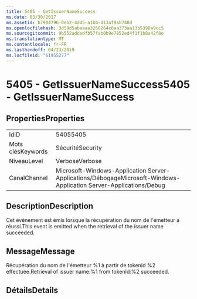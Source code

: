 ```yaml
---
title: 5405 - GetIssuerNameSuccess
ms.date: 03/30/2017
ms.assetid: b7904796-0eb2-4d45-a1bb-d13af9ab740d
ms.openlocfilehash: 3d59d5abaaaa3266264c8aa373aa13b5390a9cc5
ms.sourcegitcommit: 9b552addadfb57fab0b9e7852ed4f1f1b8a42f8e
ms.translationtype: MT
ms.contentlocale: fr-FR
ms.lasthandoff: 04/23/2019
ms.locfileid: "61955277"
---
```

# <a name="5405---getissuernamesuccess"></a><span data-ttu-id="dfce4-102">5405 - GetIssuerNameSuccess</span><span class="sxs-lookup"><span data-stu-id="dfce4-102">5405 - GetIssuerNameSuccess</span></span>
## <a name="properties"></a><span data-ttu-id="dfce4-103">Properties</span><span class="sxs-lookup"><span data-stu-id="dfce4-103">Properties</span></span>  
  
|||  
|-|-|  
|<span data-ttu-id="dfce4-104">Id</span><span class="sxs-lookup"><span data-stu-id="dfce4-104">ID</span></span>|<span data-ttu-id="dfce4-105">5405</span><span class="sxs-lookup"><span data-stu-id="dfce4-105">5405</span></span>|  
|<span data-ttu-id="dfce4-106">Mots clés</span><span class="sxs-lookup"><span data-stu-id="dfce4-106">Keywords</span></span>|<span data-ttu-id="dfce4-107">Sécurité</span><span class="sxs-lookup"><span data-stu-id="dfce4-107">Security</span></span>|  
|<span data-ttu-id="dfce4-108">Niveau</span><span class="sxs-lookup"><span data-stu-id="dfce4-108">Level</span></span>|<span data-ttu-id="dfce4-109">Verbose</span><span class="sxs-lookup"><span data-stu-id="dfce4-109">Verbose</span></span>|  
|<span data-ttu-id="dfce4-110">Canal</span><span class="sxs-lookup"><span data-stu-id="dfce4-110">Channel</span></span>|<span data-ttu-id="dfce4-111">Microsoft-Windows-Application Server-Applications/Débogage</span><span class="sxs-lookup"><span data-stu-id="dfce4-111">Microsoft-Windows-Application Server-Applications/Debug</span></span>|  
  
## <a name="description"></a><span data-ttu-id="dfce4-112">Description</span><span class="sxs-lookup"><span data-stu-id="dfce4-112">Description</span></span>  
 <span data-ttu-id="dfce4-113">Cet événement est émis lorsque la récupération du nom de l'émetteur a réussi.</span><span class="sxs-lookup"><span data-stu-id="dfce4-113">This event is emitted when the retrieval of the issuer name succeeded.</span></span>  
  
## <a name="message"></a><span data-ttu-id="dfce4-114">Message</span><span class="sxs-lookup"><span data-stu-id="dfce4-114">Message</span></span>  
 <span data-ttu-id="dfce4-115">Récupération du nom de l'émetteur %1 à partir de tokenId %2 effectuée.</span><span class="sxs-lookup"><span data-stu-id="dfce4-115">Retrieval of issuer name:%1 from tokenId:%2 succeeded.</span></span>  
  
## <a name="details"></a><span data-ttu-id="dfce4-116">Détails</span><span class="sxs-lookup"><span data-stu-id="dfce4-116">Details</span></span>
